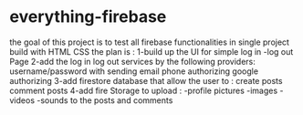 # everything-firebase
the goal of this project is to test all firebase functionalities in single project build with HTML CSS
the plan is :
1-build up the UI for simple log in -log out  Page
2-add the log in log out services by the following providers:
username/password with sending email
phone authorizing
google authorizing
3-add firestore database that allow the user to :
create posts
comment posts 
4-add fire Storage to upload :
-profile pictures 
-images -videos -sounds to the posts and comments
